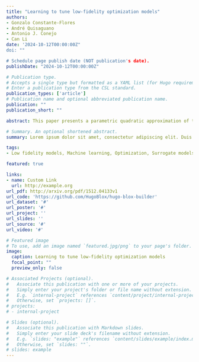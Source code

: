```yaml
---
title: "Learning to tune low-fidelity optimization models"
authors:
- Gonzalo Constante-Flores
- André Quisaguano
- Antonio J. Conejo
- Can Li
date: '2024-10-12T00:00:00Z"
doi: ""

# Schedule page publish date (NOT publication's date).
publishDate: "2024-10-12T00:00:00Z"

# Publication type.
# Accepts a single type but formatted as a YAML list (for Hugo requirements).
# Enter a publication type from the CSL standard.
publication_types: ['article']
# Publication name and optional abbreviated publication name.
publication: ""
publication_short: ""

abstract: This paper presents a parametric quadratic approximation of the AC optimal power flow (AC-OPF) problem for time-sensitive and market-based applications. The parametric approximation preserves the physics-based but simple representation provided by the DC-OPF model and leverages market and physics information encoded in the data-driven demand-dependent parameters. To enable the deployment of the proposed model for real-time applications, we propose a supervised learning approach to predict near-optimal parameters, given a certain metric concerning the dispatch quantities and locational marginal prices (LMPs).  The training dataset is generated based on the solution of the accurate AC-OPF problem and a bilevel optimization problem, which calibrates parameters satisfying cost recovery and revenue adequacy. We show the proposed approach's performance in various test systems in terms of cost and dispatch approximation errors, LMPs, market properties satisfaction, dispatch feasibility, and generalizability with respect to N-1 network topologies.

# Summary. An optional shortened abstract.
summary: Lorem ipsum dolor sit amet, consectetur adipiscing elit. Duis posuere tellus ac convallis placerat. Proin tincidunt magna sed ex sollicitudin condimentum.

tags:
- Low fidelity models, Machine learning, Optimization, Surrogate models

featured: true

links:
- name: Custom Link
  url: http://example.org
url_pdf: http://arxiv.org/pdf/1512.04133v1
url_code: 'https://github.com/HugoBlox/hugo-blox-builder'
url_dataset: '#'
url_poster: '#'
url_project: ''
url_slides: ''
url_source: '#'
url_video: '#'

# Featured image
# To use, add an image named `featured.jpg/png` to your page's folder. 
image:
  caption: Learning to tune low-fidelity optimization models
  focal_point: ""
  preview_only: false

# Associated Projects (optional).
#   Associate this publication with one or more of your projects.
#   Simply enter your project's folder or file name without extension.
#   E.g. `internal-project` references `content/project/internal-project/index.md`.
#   Otherwise, set `projects: []`.
# projects:
# - internal-project

# Slides (optional).
#   Associate this publication with Markdown slides.
#   Simply enter your slide deck's filename without extension.
#   E.g. `slides: "example"` references `content/slides/example/index.md`.
#   Otherwise, set `slides: ""`.
# slides: example
---
```


<!-- This work is driven by the results in my [previous paper](/publication/conference-paper/) on LLMs.

{{% callout note %}}
Create your slides in Markdown - click the *Slides* button to check out the example.
{{% /callout %}}

Add the publication's **full text** or **supplementary notes** here. You can use rich formatting such as including [code, math, and images](https://docs.hugoblox.com/content/writing-markdown-latex/). -->